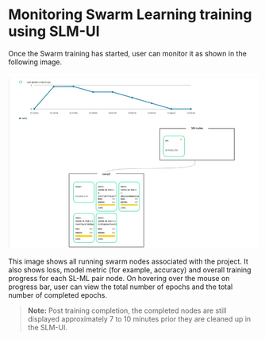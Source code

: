 # Monitoring Swarm Learning training using SLM-UI 

Once the Swarm training has started, user can monitor it as shown in the following image.

![](GUID-05284EAF-FD00-4792-8614-3394C750D7D0-high.png)

This image shows all running swarm nodes associated with the project. It also shows loss, model metric \(for example, accuracy\) and overall training progress for each SL-ML pair node. On hovering over the mouse on progress bar, user can view the total number of epochs and the total number of completed epochs.

<blockquote>

  **Note:** 
  Post training completion, the completed nodes are still displayed approximately 7 to 10 minutes prior they are
cleaned up in the SLM-UI.

</blockquote>

